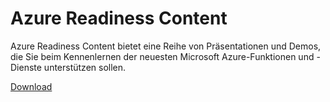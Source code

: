 <div>
<h1>Azure Readiness Content</h1>
<p>Azure Readiness Content bietet eine Reihe von Präsentationen und Demos, die Sie beim Kennenlernen der neuesten Microsoft Azure-Funktionen und -Dienste unterstützen sollen.</p>
<p><a href="http://go.microsoft.com/fwlink/p/?LinkId=331133" class="solution-cta-link light-font arrowbtn green">Download</a></p>
</div>


<!--HONumber=Jan17_HO3-->


